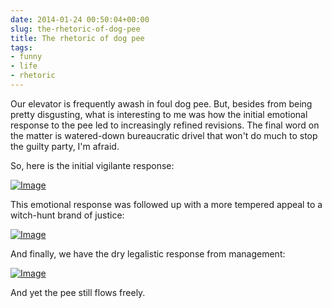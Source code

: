 ```yaml
---
date: 2014-01-24 00:50:04+00:00
slug: the-rhetoric-of-dog-pee
title: The rhetoric of dog pee
tags:
- funny
- life
- rhetoric
---
```


Our elevator is frequently awash in foul dog pee. But, besides from being pretty disgusting, what is interesting to me was how the initial emotional response to the pee led to increasingly refined revisions. The final word on the matter is watered-down bureaucratic drivel that won't do much to stop the guilty party, I'm afraid.

So, here is the initial vigilante response:

[![Image](http://wordbitarchives.files.wordpress.com/2014/01/imag1212.jpg?w=487)](http://wordbitarchives.files.wordpress.com/2014/01/imag1212.jpg)

This emotional response was followed up with a more tempered appeal to a witch-hunt brand of justice:

[![Image](http://wordbitarchives.files.wordpress.com/2014/01/imag1228.jpg?w=487)](http://wordbitarchives.files.wordpress.com/2014/01/imag1228.jpg)

And finally, we have the dry legalistic response from management:

[![Image](http://wordbitarchives.files.wordpress.com/2014/01/imag1249.jpg?w=487)](http://wordbitarchives.files.wordpress.com/2014/01/imag1249.jpg)

And yet the pee still flows freely.
